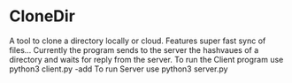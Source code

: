 # CloneDir
A tool to clone a directory locally or cloud. Features super fast sync of files...
Currently the program sends to the server the hashvaues of a directory and waits for reply from the server.
To run the Client program use 
python3 client.py <directory name> -add 
To run Server use 
python3 server.py 
